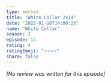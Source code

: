 ```yaml
---
type: series
title: "White Collar 2x14"
date: "2022-01-18T14:08:20"
name: "White Collar"
season: 2
episode: 14
rating: 4
ratingEmoji: "⭐️⭐️⭐️⭐️"
share: false
---
```


*[No review was written for this episode]*
